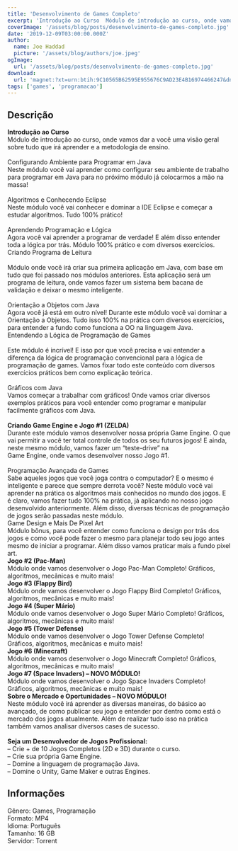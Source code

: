 ```yaml
---
title: 'Desenvolvimento de Games Completo'
excerpt: 'Introdução ao Curso  Módulo de introdução ao curso, onde vamos dar a você uma visão geral sobre tudo que irá aprender e a metodologia de ensino.  Configurando Ambiente para Programar em Java Neste módulo você vai aprender como configurar seu ambiente de trab'
coverImage: '/assets/blog/posts/desenvolvimento-de-games-completo.jpg'
date: '2019-12-09T03:00:00.000Z'
author:
  name: Joe Haddad
  picture: '/assets/blog/authors/joe.jpeg'
ogImage:
  url: '/assets/blog/posts/desenvolvimento-de-games-completo.jpg'
download:
  url: 'magnet:?xt=urn:btih:9C10565B62595E955676C9AD23E4B16974466247&dn=%5bDankiCode%5d%20-%20Desenvolvimento%20de%20Games%20Completo&tr=udp%3a%2f%2ftracker.openbittorrent.com%3a1337%2fannounce&tr=udp%3a%2f%2ftracker.opentrackr.org%3a1337%2fannounce'
tags: ['games', 'programacao']
---
```

<h2>Descrição</h2>
<p></p><p><strong>Introdução ao Curso</strong><br/>Módulo de introdução ao curso, onde vamos dar a você uma visão geral sobre tudo que irá aprender e a metodologia de ensino.<br/><br/>Configurando Ambiente para Programar em Java<br/>Neste módulo você vai aprender como configurar seu ambiente de trabalho para programar em Java para no próximo módulo já colocarmos a mão na massa!<br/><br/>Algoritmos e Conhecendo Eclipse<br/>Neste módulo você vai conhecer e dominar a IDE Eclipse e começar a estudar algoritmos. Tudo 100% prático!<br/><br/>Aprendendo Programação e Lógica<br/>Agora você vai aprender a programar de verdade! E além disso entender toda a lógica por trás. Módulo 100% prático e com diversos exercícios.<br/>Criando Programa de Leitura<br/><br/>Módulo onde você irá criar sua primeira aplicação em Java, com base em tudo que foi passado nos módulos anteriores. Esta aplicação será um programa de leitura, onde vamos fazer um sistema bem bacana de validação e deixar o mesmo inteligente.<br/><br/>Orientação a Objetos com Java<br/>Agora você já está em outro nível! Durante este módulo você vai dominar a Orientação a Objetos. Tudo isso 100% na prática com diversos exercícios, para entender a fundo como funciona a OO na linguagem Java.<br/>Entendendo a Lógica de Programação de Games<br/><br/>Este módulo é incrível! E isso por que você precisa e vai entender a diferença da lógica de programação convencional para a lógica de programação de games. Vamos fixar todo este conteúdo com diversos exercícios práticos bem como explicação teórica.<br/><br/>Gráficos com Java<br/>Vamos começar a trabalhar com gráficos! Onde vamos criar diversos exemplos práticos para você entender como programar e manipular facilmente gráficos com Java.<br/><br/><strong>Criando Game Engine e Jogo #1 (ZELDA)</strong><br/>Durante este módulo vamos desenvolver nossa própria Game Engine. O que vai permitir a você ter total controle de todos os seu futuros jogos! E ainda, neste mesmo módulo, vamos fazer um “teste-drive” na<br/>Game Engine, onde vamos desenvolver nosso Jogo #1.<br/><br/>Programação Avançada de Games<br/>Sabe aqueles jogos que você joga contra o computador? E o mesmo é inteligente e parece que sempre derrota você? Neste módulo você vai aprender na prática os algoritmos mais conhecidos no mundo dos jogos. E é claro, vamos fazer tudo 100% na prática, já aplicando no nosso jogo desenvolvido anteriormente. Além disso, diversas técnicas de programação de jogos serão passadas neste módulo.<br/>Game Design e Mais De Pixel Art<br/>Módulo bônus, para você entender como funciona o design por trás dos jogos e como você pode fazer o mesmo para planejar todo seu jogo antes mesmo de iniciar a programar. Além disso vamos praticar mais a fundo pixel art.<br/><strong>Jogo #2 (Pac-Man)</strong><br/>Módulo onde vamos desenvolver o Jogo Pac-Man Completo! Gráficos, algoritmos, mecânicas e muito mais!<br/><strong>Jogo #3 (Flappy Bird)</strong><br/>Módulo onde vamos desenvolver o Jogo Flappy Bird Completo! Gráficos, algoritmos, mecânicas e muito mais!<br/><strong>Jogo #4 (Super Mário)</strong><br/>Módulo onde vamos desenvolver o Jogo Super Mário Completo! Gráficos, algoritmos, mecânicas e muito mais!<br/><strong>Jogo #5 (Tower Defense)</strong><br/>Módulo onde vamos desenvolver o Jogo Tower Defense Completo! Gráficos, algoritmos, mecânicas e muito mais!<br/><strong>Jogo #6 (Minecraft)</strong><br/>Módulo onde vamos desenvolver o Jogo Minecraft Completo! Gráficos, algoritmos, mecânicas e muito mais!<br/><strong>Jogo #7 (Space Invaders) – NOVO MÓDULO!</strong><br/>Módulo onde vamos desenvolver o Jogo Space Invaders Completo! Gráficos, algoritmos, mecânicas e muito mais!<br/><strong>Sobre o Mercado e Oportunidades – NOVO MÓDULO!</strong><br/>Neste módulo você irá aprender as diversas maneiras, do básico ao avançado, de como publicar seu jogo e entender por dentro como está o mercado dos jogos atualmente. Além de realizar tudo isso na prática também vamos analisar diversos cases de sucesso.<br/><br/><strong>Seja um Desenvolvedor de Jogos Profissional:</strong><br/>– Crie + de 10 Jogos Completos (2D e 3D) durante o curso.<br/>– Crie sua própria Game Engine.<br/>– Domine a linguagem de programação Java.<br/>– Domine o Unity, Game Maker e outras Engines.</p><h2>Informações</h2><p>Gênero: Games, Programação<br/>Formato: MP4<br/>Idioma: Português<br/>Tamanho: 16 GB<br/>Servidor: Torrent</p>